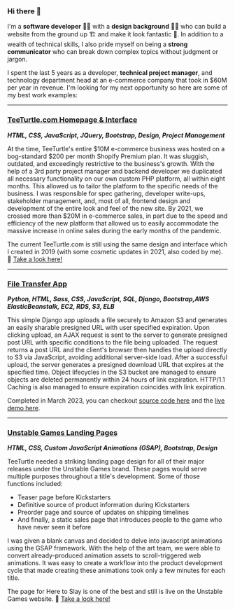 ### Hi there 👋

I'm a **software developer** 👨‍💻 with a **design background** 👨‍🎨 who can build a website from the ground up 🏗️ and make it look fantastic 💅. In addition to a wealth of technical skills, I also pride myself on being a **strong communicator** who can break down complex topics without judgment or jargon. 

I spent the last 5 years as a developer, **technical project manager**, and technology department head at an e-commerce company that took in $60M per year in revenue. I'm looking for my next opportunity so here are some of my best work examples:

------

### [TeeTurtle.com Homepage & Interface](https://www.teeturtle.com/)
***HTML, CSS, JavaScript, JQuery, Bootstrap, Design, Project Management***

At the time, TeeTurtle's entire $10M e-commerce business was hosted on a bog-standard $200 per month Shopify Premium plan. It was sluggish, outdated, and exceedingly restrictive to the business's growth. With the help of a 3rd party project manager and backend developer we duplicated all necessary functionality on our own custom PHP platform, all within eight months. This allowed us to tailor the platform to the specific needs of the business. I was responsible for spec gathering, developer write-ups, stakeholder management, and, most of all, frontend design and development of the entire look and feel of the new site. By 2021, we crossed more than $20M in e-commerce sales, in part due to the speed and efficiency of the new platform that allowed us to easily accommodate the massive increase in online sales during the early months of the pandemic.

The current TeeTurtle.com is still using the same design and interface which I created in 2019 (with some cosmetic updates in 2021, also coded by me). 🔗 [Take a look here!](https://www.teeturtle.com/)

------

### [File Transfer App](https://filetransfer.johnpmalley.com)
***Python, HTML, Sass, CSS, JavaScript, SQL, Django, Bootstrap,AWS ElasticBeanstalk, EC2, RDS, S3, ELB***

This simple Django app uploads a file securely to Amazon S3 and generates an easily sharable presigned URL with user specified expiration. Upon clicking upload, an AJAX request is sent to the server to generate presigned post URL with specific conditions to the file being uploaded. The request returns a post URL and the client's browser then handles the upload directly to S3 via JavaScript, avoiding additional server-side load. After a successful upload, the server generates a presigned download URL that expires at the specified time. Object lifecycles in the S3 bucket are managed to ensure objects are deleted permanently within 24 hours of link expiration. HTTP/1.1 Caching is also managed to ensure expiration coincides with link expiration.

Completed in March 2023, you can checkout [source code here](https://github.com/jpmalley/filetransferapp) and the [live demo here](https://filetransfer.johnpmalley.com).

------

### [Unstable Games Landing Pages](https://www.teeturtle.com/site/here-to-slay)
***HTML, CSS, Custom JavaScript Animations (GSAP), Bootstrap, Design***

TeeTurtle needed a striking landing page design for all of their major releases under the Unstable Games brand. These pages would serve multiple purposes throughout a title's development. Some of those functions included:

- Teaser page before Kickstarters
- Definitive source of product information during Kickstarters
- Preorder page and source of updates on shipping timelines
- And finally, a static sales page that introduces people to the game who have never seen it before

I was given a blank canvas and decided to delve into javascript animations using the GSAP framework. With the help of the art team, we were able to convert already-produced animation assets to scroll-triggered web animations. It was easy to create a workflow into the product development cycle that made creating these animations took only a few minutes for each title.

The page for Here to Slay is one of the best and still is live on the Unstable Games website. 🔗 [Take a look here!](https://www.teeturtle.com/site/here-to-slay)

